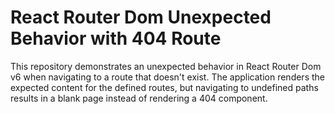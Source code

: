 # React Router Dom Unexpected Behavior with 404 Route

This repository demonstrates an unexpected behavior in React Router Dom v6 when navigating to a route that doesn't exist.  The application renders the expected content for the defined routes, but navigating to undefined paths results in a blank page instead of rendering a 404 component.